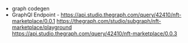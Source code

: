 -   graph codegen
-   GraphQl Endpoint - https://api.studio.thegraph.com/query/42410/nft-marketplace/0.0.1
    https://thegraph.com/studio/subgraph/nft-marketplace/playground
    https://api.studio.thegraph.com/query/42410/nft-marketplace/0.0.3
